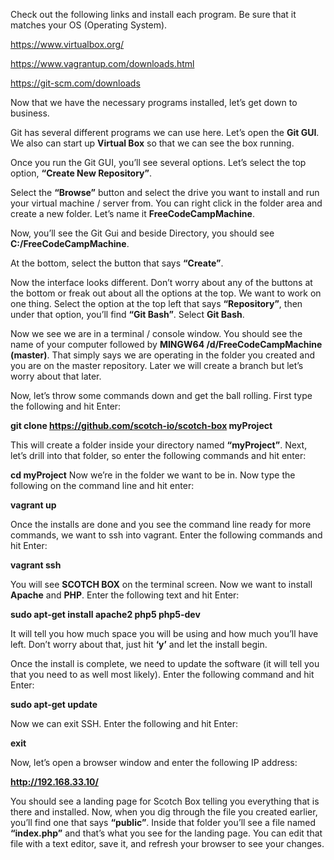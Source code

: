 Check out the following links and install each program. Be sure that it matches your OS (Operating System).

https://www.virtualbox.org/

https://www.vagrantup.com/downloads.html

https://git-scm.com/downloads

Now that we have the necessary programs installed, let’s get down to business.

Git has several different programs we can use here. Let’s open the <b>Git GUI</b>. We also can start up <b>Virtual Box</b> so that we can see the box running.

Once you run the Git GUI, you’ll see several options. Let’s select the top option, <b>“Create New Repository”</b>.

Select the <b>“Browse”</b> button and select the drive you want to install and run your virtual machine / server from. You can right click in the folder area and create a new folder. Let’s name it <b>FreeCodeCampMachine</b>.

Now, you’ll see the Git Gui and beside Directory, you should see <b>C:/FreeCodeCampMachine</b>.

At the bottom, select the button that says <b>“Create”</b>.

Now the interface looks different. Don’t worry about any of the buttons at the bottom or freak out about all the options at the top. We want to work on one thing. Select the option at the top left that says <b>“Repository”</b>, then under that option, you’ll find <b>“Git Bash”</b>. Select <b>Git Bash</b>.

Now we see we are in a terminal / console window. You should see the name of your computer followed by <b>MINGW64 /d/FreeCodeCampMachine (master)</b>. That simply says we are operating in the folder you created and you are on the master repository. Later we will create a branch but let’s worry about that later. 

Now, let’s throw some commands down and get the ball rolling. First type the following and hit Enter:

<b>git clone https://github.com/scotch-io/scotch-box myProject</b>

This will create a folder inside your directory named <b>“myProject”</b>. Next, let’s drill into that folder, so enter the following commands and hit enter:

<b>cd myProject</b>
Now we’re in the folder we want to be in. Now type the following on the command line and hit enter:

<b>vagrant up</b>


Once the installs are done and you see the command line ready for more commands, we want to ssh into vagrant. Enter the following commands and hit Enter:

<b>vagrant ssh</b>

You will see <b>SCOTCH BOX</b> on the terminal screen. Now we want to install <b>Apache</b> and <b>PHP</b>. Enter the following text and hit Enter:

<b>sudo apt-get install apache2 php5 php5-dev</b>

It will tell you how much space you will be using and how much you’ll have left. Don’t worry about that, just hit <b>‘y’</b> and let the install begin.

Once the install is complete, we need to update the software (it will tell you that you need to as well most likely). Enter the following command and hit Enter:

<b>sudo apt-get update</b>

Now we can exit SSH. Enter the following and hit Enter:

<b>exit</b>

Now, let’s open a browser window and enter the following IP address:

<b>http://192.168.33.10/</b>

You should see a landing page for Scotch Box telling you everything that is there and installed. Now, when you dig through the file you created earlier, you’ll find one that says <b>“public”</b>. Inside that folder you’ll see a file named <b>“index.php”</b> and that’s what you see for the landing page. You can edit that file with a text editor, save it, and refresh your browser to see your changes. 


